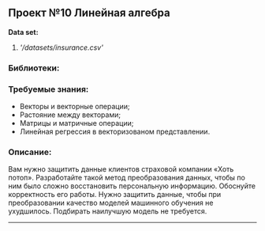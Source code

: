 ## Проект №10 Линейная алгебра

**Data set:** 
1. *'/datasets/insurance.csv'*

### Библиотеки:

### Требуемые знания:
* Векторы и векторные операции;
* Растояние между векторами;
* Матрицы и матричные операции;
* Линейная регрессия в векторизованом представлении.


### Описание:

Вам нужно защитить данные клиентов страховой компании «Хоть потоп». Разработайте такой метод преобразования данных, чтобы по ним было сложно восстановить персональную информацию. Обоснуйте корректность его работы.
Нужно защитить данные, чтобы при преобразовании качество моделей машинного обучения не ухудшилось. Подбирать наилучшую модель не требуется.

---
